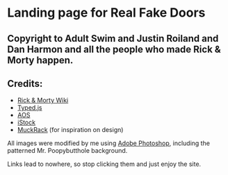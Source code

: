 # Landing page for Real Fake Doors

## Copyright to Adult Swim and Justin Roiland and Dan Harmon and all the people who made Rick & Morty happen. 

## Credits:
* [Rick & Morty Wiki](http://rickandmorty.wikia.com/wiki/Rickipedia)
* [Typed.js](https://mattboldt.com/demos/typed-js/)
* [AOS](http://michalsnik.github.io/aos/)
* [iStock](https://www.istockphoto.com/)
* [MuckRack](https://muckrack.com/) (for inspiration on design)

All images were modified by me using [Adobe Photoshop](https://www.adobe.com/products/photoshop.html), including the patterned Mr. Poopybutthole background.

Links lead to nowhere, so stop clicking them and just enjoy the site.